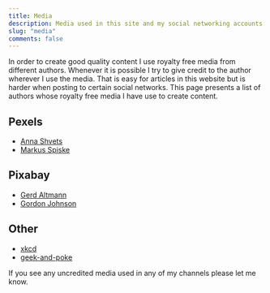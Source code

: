 ```yaml
---
title: Media
description: Media used in this site and my social networking accounts
slug: "media"
comments: false
---
```


In order to create good quality content I use royalty free media from different authors. Whenever it is possible I try to give credit to the author wherever I use the media. That is easy for articles in this website but is harder when posting to certain social networks.
This page presents a list of authors whose royalty free media I have use to create content.

## Pexels
- [Anna Shvets](https://www.instagram.com/sh.vets/)
- [Markus Spiske](https://freeforcommercialuse.net/)

## Pixabay
- [Gerd Altmann](https://pixabay.com/users/geralt-9301)
- [Gordon Johnson](https://pixabay.com/users/gdj-1086657)

## Other
- [xkcd](https://xkcd.com/)
- [geek-and-poke](https://geek-and-poke.com/)

If you see any uncredited media used in any of my channels please let me know.

